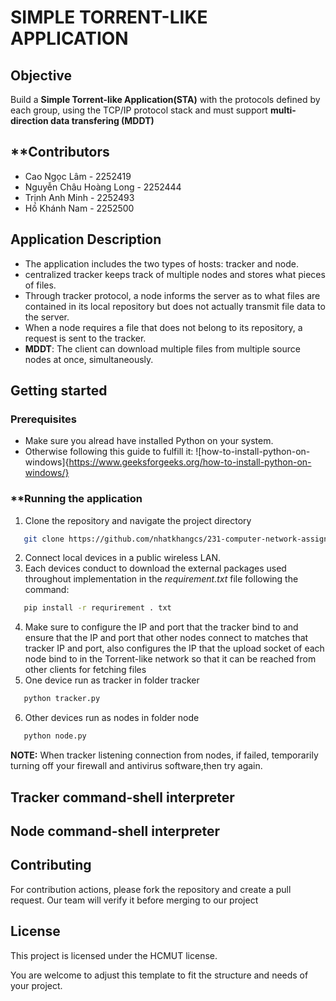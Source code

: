 # **SIMPLE TORRENT-LIKE APPLICATION**

## **Objective**
Build a **Simple Torrent-like Application(STA)** with the protocols defined by each group, using 
the TCP/IP protocol stack and must support    **multi-direction data transfering (MDDT)**

## **Contributors
- Cao Ngọc Lâm - 2252419
- Nguyễn Châu Hoàng Long - 2252444  
- Trịnh Anh Minh - 2252493
- Hồ Khánh Nam - 2252500


## **Application Description**
- The application includes the two types of hosts: tracker and node.
- centralized tracker keeps track of multiple nodes and stores what pieces of files.
- Through tracker protocol, a node informs the server as to what files are contained in its local
repository but does not actually transmit file data to the server.
- When a node requires a file that does not belong to its repository, a request is sent to the
tracker.
- **MDDT**: The client can download multiple files from multiple source nodes at once,
simultaneously. 

## **Getting started**

### **Prerequisites**
- Make sure you alread have installed Python on your system.
- Otherwise following this guide to fulfill it: ![how-to-install-python-on-windows]{https://www.geeksforgeeks.org/how-to-install-python-on-windows/}

### **Running the application
1. Clone the repository and navigate the project directory
```bash
   git clone https://github.com/nhatkhangcs/231-computer-network-assignment1.git
   ```
2. Connect local devices in a public wireless LAN.
3. Each devices conduct to download the external packages used throughout implementation in the *requirement.txt* file following the command:
```bash
   pip install -r requrirement . txt
   ```
4. Make sure to configure the IP and port that the tracker bind to and ensure that the IP and port that other nodes connect to matches that tracker IP and port, also configures the IP that the upload socket of each node bind to in the Torrent-like network so that it can be reached from other clients for fetching files
5. One device run as tracker in folder tracker
```bash
   python tracker.py
   ```
6. Other devices run as nodes in folder node
```bash
   python node.py
   ```
**NOTE:** When tracker listening connection from nodes, if failed, temporarily turning off your firewall and antivirus software,then try again.

## **Tracker command-shell interpreter**


## **Node command-shell interpreter**
 

## **Contributing**
For contribution actions, please fork the repository and create a pull request. Our team will verify it before merging to our project

## **License**
This project is licensed under the HCMUT license.

You are welcome to adjust this template to fit the structure and needs of your project.
